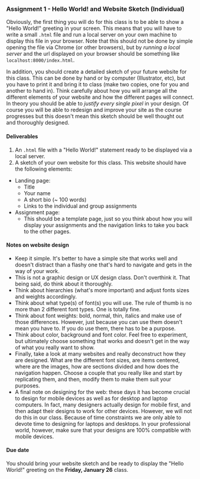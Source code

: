### Assignment 1 - Hello World! and Website Sketch (Individual)
Obviously, the first thing you will do for this class is to be able to show a "Hello World!" greeting in your screen. This means that you will have to write a small `.html` file and run a local server on your own machine to display this file in your browser. Note that this should not be done by simple opening the file via Chrome (or other browsers), but by *running a local server* and the url displayed on your browser should be something like `localhost:8000/index.html`.

In addition, you should create a detailed sketch of your future website for this class. This can be done by hand or by computer (Illustrator, etc), but you have to print it and bring it to class (make two copies, one for you and another to hand in). Think carefully about how you will arrange all the different elements of your website and how the different pages will connect. In theory you should be able to *justify every single pixel* in your design. Of course you will be able to redesign and improve your site as the course progresses but this doesn't mean this sketch should be well thought out and thoroughly designed.

#### Deliverables
1. An `.html` file with a "Hello World!" statement ready to be displayed via a local server.
2. A sketch of your own website for this class. This website should have the following elements:
  * Landing page:
    * Title
    * Your name
    * A short bio (~ 100 words)
    * Links to the individual and group assignments
  * Assignment page:
    * This should be a template page, just so you think about how you will display your assignments and the navigation links to take you back to the other pages.

#### Notes on website design
* Keep it simple. It's better to have a simple site that works well and doesn't distract than a flashy one that's hard to navigate and gets in the way of your work.
* This is not a graphic design or UX design class. Don't overthink it. That being said, do think about it thoroughly.
* Think about hierarchies (what's more important) and adjust fonts sizes and weights accordingly.
* Think about what type(s) of font(s) you will use. The rule of thumb is no more than 2 different font types. One is totally fine.
* Think about font weights: bold, normal, thin, italics and make use of those differences. However, just because you can use them doesn't mean you have to. If you do use them, there has to be a purpose.
* Think about color, background and font color. Feel free to experiment, but ultimately choose something that works and doesn't get in the way of what you really want to show.
* Finally, take a look at many websites and really deconstruct how they are designed. What are the different font sizes, are items centered, where are the images, how are sections divided and how does the navigation happen. Choose a couple that you really like and start by replicating them, and then, modify them to make them suit your purposes.
* A final note on designing for the web: these days it has become crucial to design for mobile devices as well as for desktop and laptop computers. In fact, many designers actually design for mobile first, and then adapt their designs to work for other devices. However, we will not do this in our class. Because of time constraints we are only able to devote time to designing for laptops and desktops. In your professional world, however, make sure that your designs are 100% compatible with mobile devices.

#### Due date
You should bring your website sketch and be ready to display the "Hello World!" greeting on the **Friday, January 26** class.
